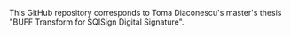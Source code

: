 This GitHub repository corresponds to Toma Diaconescu's master's thesis "BUFF Transform for SQISign Digital Signature".
